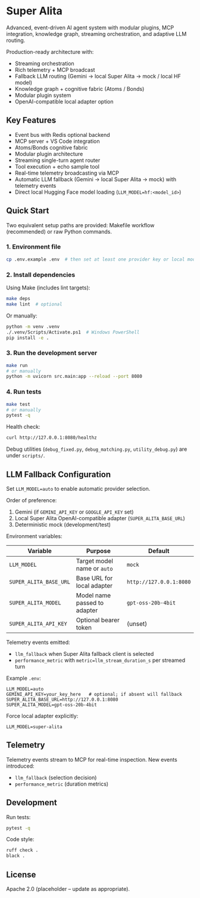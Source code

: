 # Super Alita

Advanced, event-driven AI agent system with modular plugins, MCP integration, knowledge graph, streaming orchestration, and adaptive LLM routing.

Production-ready architecture with:

- Streaming orchestration
- Rich telemetry + MCP broadcast
- Fallback LLM routing (Gemini → local Super Alita → mock / local HF model)
- Knowledge graph + cognitive fabric (Atoms / Bonds)
- Modular plugin system
- OpenAI-compatible local adapter option

## Key Features

- Event bus with Redis optional backend
- MCP server + VS Code integration
- Atoms/Bonds cognitive fabric
- Modular plugin architecture
- Streaming single-turn agent router
- Tool execution + echo sample tool
- Real-time telemetry broadcasting via MCP
- Automatic LLM fallback (Gemini -> local Super Alita -> mock) with telemetry events
- Direct local Hugging Face model loading (`LLM_MODEL=hf:<model_id>`)

## Quick Start

Two equivalent setup paths are provided: Makefile workflow (recommended) or raw Python commands.

### 1. Environment file

```bash
cp .env.example .env  # then set at least one provider key or local model config
```

### 2. Install dependencies

Using Make (includes lint targets):

```bash
make deps
make lint  # optional
```

Or manually:

```bash
python -m venv .venv
./.venv/Scripts/Activate.ps1  # Windows PowerShell
pip install -e .
```

### 3. Run the development server

```bash
make run
# or manually
python -m uvicorn src.main:app --reload --port 8080
```

### 4. Run tests

```bash
make test
# or manually
pytest -q
```

Health check:

```bash
curl http://127.0.0.1:8080/healthz
```

Debug utilities (`debug_fixed.py`, `debug_matching.py`, `utility_debug.py`) are under `scripts/`.

## LLM Fallback Configuration

Set `LLM_MODEL=auto` to enable automatic provider selection.

Order of preference:

1. Gemini (if `GEMINI_API_KEY` or `GOOGLE_API_KEY` set)
2. Local Super Alita OpenAI-compatible adapter (`SUPER_ALITA_BASE_URL`)
3. Deterministic mock (development/test)

Environment variables:

| Variable | Purpose | Default |
|----------|---------|---------|
| `LLM_MODEL` | Target model name or `auto` | `mock` |
| `SUPER_ALITA_BASE_URL` | Base URL for local adapter | `http://127.0.0.1:8080` |
| `SUPER_ALITA_MODEL` | Model name passed to adapter | `gpt-oss-20b-4bit` |
| `SUPER_ALITA_API_KEY` | Optional bearer token | (unset) |

Telemetry events emitted:

- `llm_fallback` when Super Alita fallback client is selected
- `performance_metric` with `metric=llm_stream_duration_s` per streamed turn

Example `.env`:

```dotenv
LLM_MODEL=auto
GEMINI_API_KEY=your_key_here   # optional; if absent will fallback
SUPER_ALITA_BASE_URL=http://127.0.0.1:8080
SUPER_ALITA_MODEL=gpt-oss-20b-4bit
```

Force local adapter explicitly:

```dotenv
LLM_MODEL=super-alita
```

## Telemetry

Telemetry events stream to MCP for real-time inspection. New events introduced:

- `llm_fallback` (selection decision)
- `performance_metric` (duration metrics)

## Development

Run tests:

```bash
pytest -q
```

Code style:

```bash
ruff check .
black .
```

## License

Apache 2.0 (placeholder – update as appropriate).

